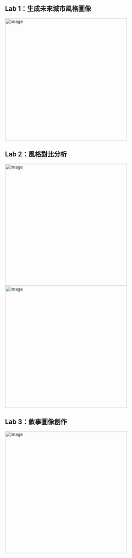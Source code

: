 ## Lab 1：生成未來城市風格圖像
<img src="https://github.com/user-attachments/assets/47244ff1-482f-4277-b54f-8a0d3ce33dbc" alt="image" width="400">

## Lab 2：風格對比分析
<img src="https://github.com/user-attachments/assets/792712ee-c1b4-4314-81f1-224ab2236676" alt="image" width="400">
<img src="https://github.com/user-attachments/assets/b9fd6949-a35a-4264-889c-8af37f98ef30" alt="image" width="400">

## Lab 3：敘事圖像創作
<img src="https://github.com/user-attachments/assets/46e73ebb-70e8-46cb-8c95-aefab8f0b491" alt="image" width="400">
